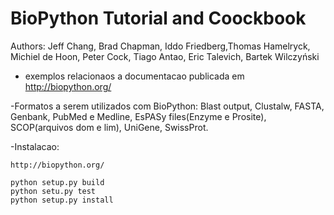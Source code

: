 BioPython Tutorial and Coockbook
================================

Authors: Jeff Chang, Brad Chapman, Iddo Friedberg,Thomas Hamelryck,
Michiel de Hoon, Peter Cock, Tiago Antao, Eric Talevich, Bartek Wilczyński


- exemplos relacionaos a documentacao publicada em http://biopython.org/

-Formatos a serem utilizados com BioPython:
    	Blast output,
    	Clustalw,
    	FASTA,
    	Genbank,
    	PubMed e Medline,
    	EsPASy files(Enzyme e Prosite),
    	SCOP(arquivos dom e lim),
    	UniGene,
    	SwissProt.

-Instalacao:
    
    http://biopython.org/

    python setup.py build
    python setu.py test
    python setup.py install
    
